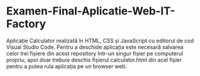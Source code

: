 # Examen-Final-Aplicatie-Web-IT-Factory
Aplicație Calculator realizată în HTML, CSS și JavaScript cu editorul de cod Visual Studio Code.
Pentru a deschide aplicația este necesară salvarea celor trei fișiere din acest repository într-un singur fișier pe computerul propriu, apoi doar trebuie deschis fișierul calculator.html din acel fișier pentru a putea rula aplicația pe un browser web.
